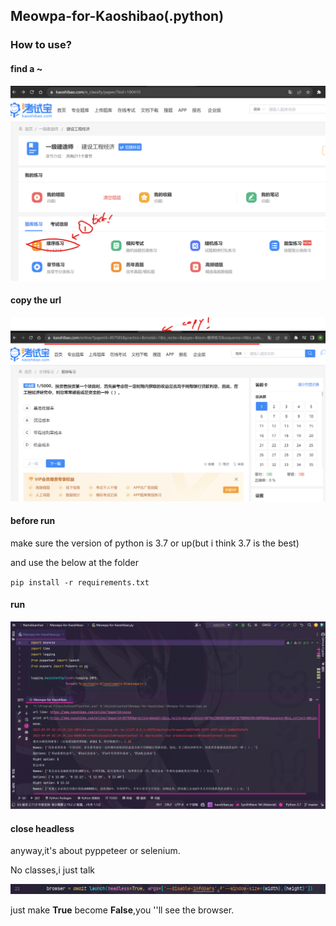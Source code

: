 ## Meowpa-for-Kaoshibao(.python)

### How to use?

#### find a ~

![help1](png/help1.png)



#### copy the url

![image-20230909021712381](png/help2.png)

#### before run

make sure the version of python is 3.7 or up(but i think 3.7 is the best)

and use the below at the folder

`pip install -r requirements.txt`

#### run

![image-20230909022031092](png/help3.png)

#### close headless

anyway,it's about pyppeteer or selenium.

No classes,i just talk

![image-20230909022802903](png/headless.png)

just make **True** become **False**,you ''ll see the browser.

